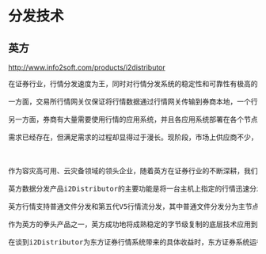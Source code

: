 分发技术
=========================

英方
-------------------------
http://www.info2soft.com/products/i2distributor

<pre>
在证券行业，行情分发速度为王，同时对行情分发系统的稳定性和可靠性有极高的要求，在行情数据实时传输系统实现过程中，良好的传输协议设计、可靠的系统构架设计对整个证券交易系统来说都非常重要。而随着深交所新一代流行情系统的上线，行情传输问题又一次摆到各大券商的面前。

一方面，交易所行情网关仅保证将行情数据通过行情网关传输到券商本地，一个行情网关仅能提供给一个应用系统使用，这就导致了诸多问题。首先，大量应用的存在需要申请大量行情网关；其次，各网段使用行情应用的存在，打通网络访问，给网络安全带来隐患；再次，行情系统系实时性系统，对时间、速度要求极高，容不得通过转换传输延缓行情揭示；然后，各应用供应商的工具基本都是根据各自系统的具体实现来更好地满足自身需要，对数据进行了各种修改，经他们处理后的数据格式基本都不是标准交易所格式；最后，行情系统提供给各类用户使用，数据准确性、完整性有任何问题都不能使用。

另一方面，券商有大量需要使用行情的应用系统，并且各应用系统部署在各个节点，这就自然需要一个能传输交易所行情信息数据的工具。这个工具不仅需要能够将交易所各类行情信息数据传输到各个节点，并且不能改变数据格式，必须做到数据传输带宽的可控，同时，速度又不能有较大延时。更为关键的是，券商系统对安全稳定运行要求较高，因此稳定性是这个传输工具的生命线。

需求已经存在，但满足需求的过程却显得过于漫长。现阶段，市场上供应商不少，但更多的都是业务系统供应商，重点放在如何帮忙券商实现新的业务功能。而类似行情数据传输这种系统软件，虽然存在必要性和急迫性，但由于各家券商具体使用环境不同，在开发的过程中定制化难度很大，需要软件开发商根据各家具体环境和需求做各种修改，并且在人力成本和时间成本的投入以及具体产出上不成正比。



作为容灾高可用、云灾备领域的领头企业，随着英方在证券行业的不断深耕，我们惊奇地发现，凭借其特有的专利技术“字节级数据捕获与复制技术”而一鸣惊人的英方股份，以多年来所积累的各种压缩技术、文件比对技术、传输技术等等，能够有效地降低行情数据传输的延时和带宽占用，快速完成行情流数据传输的技术适配，不仅解决了证券行业传统定制化的难题，更从底层技术上解决了新一代行情信息快速、实时分发的问题。

英方数据分发产品i2Distributor的主要功能是将一台主机上指定的行情迅速分发到各个节点，并且支持传统文件和新一代行情流数据行情的分发。在分发的过程中，虽然数据格式不同、某个字节代表的含义也不同，但在数据分发这个层次上，采用英方技术就相当建立了一条高速公路，不是传统的将数据完整接收后然后转发，而是来多少发多少，同时不再需要对相关数据的格式和类型做分析。从人性化设计出发，英方还能完美支持流转DBF功能，以满足那些只能接受深交所DBF格式行情的应用系统，以及监控和高可用功能，可以和其他行情分发/接收程序（比如卫星接收程序）配合使用，从而为券商的行情分发提供多重保障。

英方行情支持普通文件分发和第五代V5行情流分发，其中普通文件分发分为主节点、子节点和终端节点三个节点项；V5行情流分发分为主节点和子节点两个节点项。普通文件分发节点和V5行情节点在统一界面中操作，即各自可以独立运行，也可以同时运行，不同的进程在统一界面便于监控和操作。英方数据分发产品独有的第三方监控管理功能，为用户提供集中监控和一键升级功能，也大大降低了运维的工作量。

作为英方的拳头产品之一，英方成功地将成熟稳定的字节级复制的底层技术应用到这个标准化数据分发产品上，并在各大券商成功上线，运行稳定，能够在行情分发应用中脱颖而出。英方股份CTO周华在谈起自家的数据分发产品时，兴致盎然地向笔者这样介绍：“我们的数据分发技术能实现针对传统行情文件的分发，实现两级、三级或者多级分发，从本地磁盘或者网络共享磁盘读取文件，支持文件扫描方式或者事件触发方式获取变化的文件，也支持文件分发间隔设置，还支持组配置，以及不同写入方式，此外还支持负载均衡、自定义端口分发、一键软件升级、实时监控和海量文件分发等等。”

在谈到i2Distributor为东方证券行情系统带来的具体收益时，东方证券系统运行总部姚玉强表示：“经过前后三四个月多达数十次的需求提交、反馈、测试和更新，我们除了实现了总部所有相关网段节点的行情数据覆盖，而且还解决了全国各地营业部的行情备份问题。英方股份的分发软件除了业务功能满足要求之外，还提供了数据源、节点与节点间的各种备份、数据传输等级压缩、用户权限控制、应用模块的自动升级和友好监控界面及对外接口等。这些都是超出我们的预期。”
</pre>

